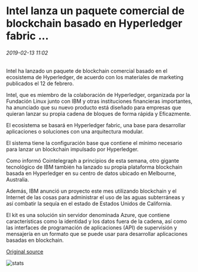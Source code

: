# Intel lanza un paquete comercial de blockchain basado en Hyperledger fabric ...

###### 2019-02-13 11:02

Intel ha lanzado un paquete de blockchain comercial basado en el ecosistema de Hyperledger, de acuerdo con los materiales de marketing publicados el 12 de febrero.

Intel, que es miembro de la colaboración de Hyperledger, organizada por la Fundación Linux junto con IBM y otras instituciones financieras importantes, ha anunciado que su nuevo producto está diseñado para empresas que quieran lanzar su propia cadena de bloques de forma rápida y Eficazmente.

El ecosistema se basará en Hyperledger fabric, una base para desarrollar aplicaciones o soluciones con una arquitectura modular.

El sistema tiene la configuración base que contiene el mínimo necesario para lanzar un blockchain impulsado por Hyperledger.

Como informó Cointelegraph a principios de esta semana, otro gigante tecnológico de IBM también ha lanzado su propia plataforma blockchain basada en Hyperledger en su centro de datos ubicado en Melbourne, Australia.

Además, IBM anunció un proyecto este mes utilizando blockchain y el Internet de las cosas para administrar el uso de las aguas subterráneas y así combatir la sequía en el estado de Estados Unidos de California.

El kit es una solución sin servidor denominada Azure, que contiene características como la identidad y los datos fuera de la cadena, así como las interfaces de programación de aplicaciones (API) de supervisión y mensajería en un formato que se puede usar para desarrollar aplicaciones basadas en blockchain.

[Original source](https://cointelegraph.com/news/intel-launches-commercial-blockchain-package-based-on-hyperledger-fabric)

![stats](https://c.statcounter.com/11760860/0/a89fa40b/1/ "stats")